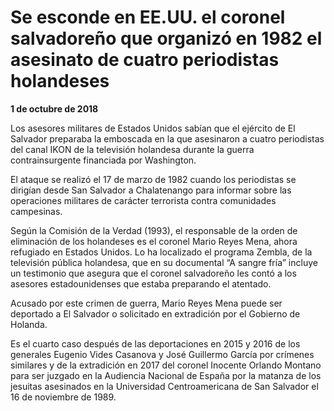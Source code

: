 # Se esconde en EE.UU. el coronel salvadoreño que organizó en 1982 el asesinato de cuatro periodistas holandeses

**1 de octubre de 2018**

Los asesores militares de Estados Unidos sabían que el ejército de El Salvador preparaba la emboscada en la que asesinaron a cuatro periodistas del canal IKON de la televisión holandesa durante la guerra contrainsurgente financiada por Washington. 

El ataque se realizó el 17 de marzo de 1982 cuando los periodistas se dirigían desde San Salvador a Chalatenango para informar sobre las operaciones militares de carácter terrorista contra comunidades campesinas.

Según la Comisión de la Verdad (1993), el responsable de la orden de eliminación de los holandeses es el coronel Mario Reyes Mena, ahora refugiado en Estados Unidos. Lo ha localizado el programa Zembla, de la televisión pública holandesa, que en su documental “A sangre fría” incluye un testimonio que asegura que el coronel salvadoreño les contó a los asesores estadounidenses que estaba preparando el atentado.

Acusado por este crimen de guerra, Mario Reyes Mena puede ser deportado a El Salvador o solicitado en extradición por el Gobierno de Holanda. 

Es el cuarto caso después de las deportaciones en 2015 y 2016 de los generales Eugenio Vides Casanova y José Guillermo García por crímenes similares y de la extradición en 2017 del coronel Inocente Orlando Montano para ser juzgado en la Audiencia Nacional de España por la matanza de los jesuitas asesinados en la Universidad Centroamericana de San Salvador el 16 de noviembre de 1989.
